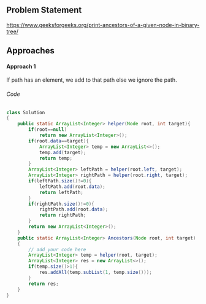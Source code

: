 ## Problem Statement
https://www.geeksforgeeks.org/print-ancestors-of-a-given-node-in-binary-tree/

## Approaches
#### Approach 1
If path has an element, we add to that path else we ignore the path.

###### Code
```java
class Solution
{
    public static ArrayList<Integer> helper(Node root, int target){
        if(root==null)
            return new ArrayList<Integer>();
        if(root.data==target){
            ArrayList<Integer> temp = new ArrayList<>();
            temp.add(target);
            return temp;
        }
        ArrayList<Integer> leftPath = helper(root.left, target);
        ArrayList<Integer> rightPath = helper(root.right, target);
        if(leftPath.size()!=0){
            leftPath.add(root.data);
            return leftPath;
        }
        if(rightPath.size()!=0){
            rightPath.add(root.data);
            return rightPath;
        }
        return new ArrayList<Integer>(); 
    }
    public static ArrayList<Integer> Ancestors(Node root, int target)
    {
        // add your code here
        ArrayList<Integer> temp = helper(root, target);
        ArrayList<Integer> res = new ArrayList<>();
        if(temp.size()>1){
            res.addAll(temp.subList(1, temp.size()));
        }
        return res;
    }
}
```